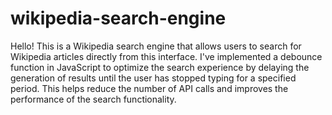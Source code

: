 # wikipedia-search-engine
Hello! This is a Wikipedia search engine that allows users to search for Wikipedia articles directly from this interface. I've implemented a debounce function in JavaScript to optimize the search experience by delaying the generation of results until the user has stopped typing for a specified period. This helps reduce the number of API calls and improves the performance of the search functionality. 
